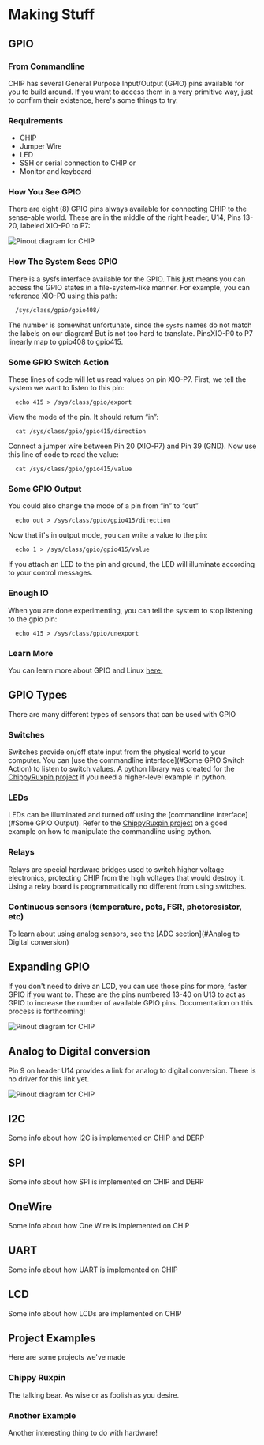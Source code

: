 # Making Stuff
## GPIO
### From Commandline
CHIP has several General Purpose Input/Output (GPIO) pins available for you to build around. If you want to access them in a very primitive way, just to confirm their existence, here's some things to try.

### Requirements
  * CHIP
  * Jumper Wire
  * LED
  * SSH or serial connection to CHIP or
  * Monitor and keyboard

### How You See GPIO
There are eight (8) GPIO pins always available for connecting CHIP to the sense-able world. These are in the middle of the right header, U14, Pins 13-20, labeled XIO-P0 to P7: 

![Pinout diagram for CHIP](images/chip_alpha_v02_pinouts.jpg)

### How The System Sees GPIO
There is a sysfs interface available for the GPIO. This just means you can access the GPIO states in a file-system-like manner. For example, you can reference XIO-P0 using this path:

```shell
  /sys/class/gpio/gpio408/
```

The number is somewhat unfortunate, since the `sysfs` names do not match the labels on our diagram! But is not too hard to translate. PinsXIO-P0 to P7 linearly map to gpio408 to gpio415.

### Some GPIO Switch Action
These lines of code will let us read values on pin XIO-P7. First, we tell the system we want to listen to this pin:

```shell
  echo 415 > /sys/class/gpio/export
```

View the mode of the pin. It should return “in”:

```shell
  cat /sys/class/gpio/gpio415/direction
```

Connect a jumper wire between Pin 20 (XIO-P7) and Pin 39 (GND). Now use this line of code to read the value:

```shell
  cat /sys/class/gpio/gpio415/value
```

### Some GPIO Output
You could also change the mode of a pin from “in” to “out”

```shell
  echo out > /sys/class/gpio/gpio415/direction
```

Now that it's in output mode, you can write a value to the pin:
```shell
  echo 1 > /sys/class/gpio/gpio415/value
```
If you attach an LED to the pin and ground, the LED will illuminate according to your control messages.

### Enough IO
When you are done experimenting, you can tell the system to stop listening to the gpio pin:
```shell
  echo 415 > /sys/class/gpio/unexport
```

### Learn More
You can learn more about GPIO and Linux [here:](https://www.kernel.org/doc/Documentation/gpio/sysfs.txt)

## GPIO Types
There are many different types of sensors that can be used with GPIO

### Switches
Switches provide on/off state input from the physical world to your computer. You can [use the commandline interface](#Some GPIO Switch Action) to listen to switch values. A python library was created for the [ChippyRuxpin project](https://github.com/NextThingCo/ChippyRuxpin) if you need a higher-level example in python. 

### LEDs
LEDs can be illuminated and turned off using the [commandline interface](#Some GPIO Output). Refer to the [ChippyRuxpin project](https://github.com/NextThingCo/ChippyRuxpin) on a good example on how to manipulate the commandline using python.

### Relays
Relays are special hardware bridges used to switch higher voltage electronics, protecting CHIP from the high voltages that would destroy it.  Using a relay board is programmatically no different from using switches.

### Continuous sensors (temperature, pots, FSR, photoresistor, etc)
To learn about using analog sensors, see the [ADC section](#Analog to Digital conversion)

## Expanding GPIO
If you don't need to drive an LCD, you can use those pins for more, faster GPIO if you want to. These are the pins numbered 13-40 on U13 to act as GPIO to increase the number of available GPIO pins. Documentation on this process is forthcoming!

![Pinout diagram for CHIP](images/chip_alpha_v02_pinouts.jpg)

## Analog to Digital conversion
Pin 9 on header U14 provides a link for analog to digital conversion. There is no driver for this link yet.

![Pinout diagram for CHIP](images/chip_alpha_v02_pinouts.jpg)

## I2C
Some info about how I2C is implemented on CHIP and DERP

## SPI
Some info about how SPI is implemented on CHIP and DERP

## OneWire
Some info about how One Wire is implemented on CHIP

## UART
Some info about how UART is implemented on CHIP

## LCD
Some info about how LCDs are implemented on CHIP

## Project Examples
Here are some projects we've made

### Chippy Ruxpin
The talking bear. As wise or as foolish as you desire.

### Another Example
Another interesting thing to do with hardware!
